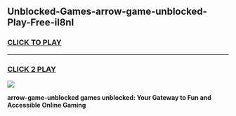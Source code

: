 
## Unblocked-Games-arrow-game-unblocked-Play-Free-il8nl
<h3>
<a href="https://premium76.site?title=arrow-game-unblocked&ref=15A">CLICK TO PLAY</a></h3>
<hr>

<h3>
<a href="https://premium76.site?title=arrow-game-unblocked&ref=15A">CLICK 2 PLAY</a>
  
</h3>

<a href="https://premium76.site?title=arrow-game-unblocked&ref=15A"><img src="https://clearcache.store/games.png"></a>


**arrow-game-unblocked games unblocked: Your Gateway to Fun and Accessible Online Gaming**
